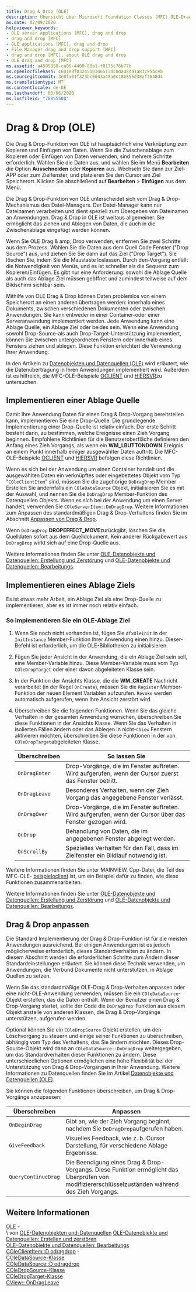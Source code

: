 ```yaml
---
title: Drag & Drop (OLE)
description: Übersicht über Microsoft Foundation Classes (MFC) OLE-Drag & Drop, das Implementieren einer Ablage Quelle, ein Ablage Ziel und das Anpassen von Drag & Drop.
ms.date: 02/09/2020
helpviewer_keywords:
- OLE server applications [MFC], drag and drop
- drag and drop [MFC]
- OLE applications [MFC], drag and drop
- File Manager drag and drop support [MFC]
- drag and drop [MFC], about OLE drag and drop
- OLE drag and drop [MFC]
ms.assetid: a4595350-ca06-4400-88a1-f0175c76b77b
ms.openlocfilehash: c601e8f0324510346513dc8da48dd1a83c95bceb
ms.sourcegitcommit: 3e8fa01f323bc5043a48a0c18b855d38af3648d4
ms.translationtype: MT
ms.contentlocale: de-DE
ms.lasthandoff: 03/06/2020
ms.locfileid: "78855508"
---
```

# <a name="ole-drag-and-drop"></a>Drag & Drop (OLE)

Die Drag & Drop-Funktion von OLE ist hauptsächlich eine Verknüpfung zum Kopieren und Einfügen von Daten. Wenn Sie die Zwischenablage zum Kopieren oder Einfügen von Daten verwenden, sind mehrere Schritte erforderlich. Wählen Sie die Daten aus, und wählen Sie im Menü **Bearbeiten** die Option **Ausschneiden** oder **Kopieren** aus. Wechseln Sie dann zur Ziel-APP oder zum Zielfenster, und platzieren Sie den Cursor am Ziel Speicherort. Klicken Sie abschließend auf **Bearbeiten** > **Einfügen** aus dem Menü.

Die Drag & Drop-Funktion von OLE unterscheidet sich vom Drag & Drop-Mechanismus des Datei-Managers. Der Datei-Manager kann nur Dateinamen verarbeiten und dient speziell zum Übergeben von Dateinamen an Anwendungen. Drag & Drop in OLE ist weitaus allgemeiner. Sie ermöglicht das ziehen und Ablegen von Daten, die auch in die Zwischenablage eingefügt werden können.

Wenn Sie OLE Drag & amp; Drop verwenden, entfernen Sie zwei Schritte aus dem Prozess. Wählen Sie die Daten aus dem Quell Code Fenster ("Drop Source") aus, und ziehen Sie Sie dann auf das Ziel ("Drop Target"). Sie löschen Sie, indem Sie die Maustaste loslassen. Durch den-Vorgang entfällt die Notwendigkeit von Menüs, und es ist schneller als die Sequenz zum Kopieren/Einfügen. Es gibt nur eine Anforderung: sowohl die Ablage Quelle als auch das Ablage Ziel müssen geöffnet und zumindest teilweise auf dem Bildschirm sichtbar sein.

Mithilfe von OLE Drag & Drop können Daten problemlos von einem Speicherort an einen anderen übertragen werden: innerhalb eines Dokuments, zwischen verschiedenen Dokumenten oder zwischen Anwendungen. Sie kann entweder in einer Container-oder einer Serveranwendung implementiert werden. Jede Anwendung kann eine Ablage Quelle, ein Ablage Ziel oder beides sein. Wenn eine Anwendung sowohl Drop-Source-als auch Drop-Target-Unterstützung implementiert, können Sie zwischen untergeordneten Fenstern oder innerhalb eines Fensters ziehen und ablegen. Diese Funktion erleichtert die Verwendung Ihrer Anwendung.

In den Artikeln zu [Datenobjekten und Datenquellen (OLE)](../mfc/data-objects-and-data-sources-ole.md) wird erläutert, wie die Datenübertragung in Ihren Anwendungen implementiert wird. Außerdem ist es hilfreich, die MFC-OLE-Beispiele [OCLIENT](../overview/visual-cpp-samples.md) und [HIERSVR](../overview/visual-cpp-samples.md)zu untersuchen.

## <a name="implement-a-drop-source"></a>Implementieren einer Ablage Quelle

Damit Ihre Anwendung Daten für einen Drag & Drop-Vorgang bereitstellen kann, implementieren Sie eine Drop-Quelle. Die grundlegende Implementierung einer Drop-Quelle ist relativ einfach. Der erste Schritt besteht darin, zu bestimmen, welche Ereignisse einen Zieh Vorgang beginnen. Empfohlene Richtlinien für die Benutzeroberfläche definieren den Anfang eines Zieh Vorgangs, als wenn ein **WM_LBUTTONDOWN** Ereignis an einem Punkt innerhalb einiger ausgewählter Daten auftritt. Die MFC-OLE-Beispiele [OCLIENT](../overview/visual-cpp-samples.md) und [HIERSVR](../overview/visual-cpp-samples.md) befolgen diese Richtlinien.

Wenn es sich bei der Anwendung um einen Container handelt und die ausgewählten Daten ein verknüpftes oder eingebettetes Objekt vom Typ "`COleClientItem`" sind, müssen Sie die zugehörige `DoDragDrop` Member Erstellen Sie andernfalls ein `COleDataSource` Objekt, initialisieren Sie es mit der Auswahl, und nennen Sie die `DoDragDrop` Member-Funktion des Datenquellen Objekts. Wenn es sich bei der Anwendung um einen Server handelt, verwenden Sie `COleServerItem::DoDragDrop`. Weitere Informationen zum Anpassen des standardmäßigen Drag & Drop-Verhaltens finden Sie im Abschnitt [Anpassen von Drag & Drop](#customize-drag-and-drop).

Wenn `DoDragDrop` **DROPEFFECT_MOVE**zurückgibt, löschen Sie die Quelldaten sofort aus dem Quelldokument. Kein anderer Rückgabewert aus `DoDragDrop` wirkt sich auf eine Drop-Quelle aus.

Weitere Informationen finden Sie unter [OLE-Datenobjekte und Datenquellen: Erstellung und Zerstörung](../mfc/data-objects-and-data-sources-creation-and-destruction.md) und [OLE-Datenobjekte und Datenquellen: Bearbeitungs](../mfc/data-objects-and-data-sources-manipulation.md)\.

## <a name="implement-a-drop-target"></a>Implementieren eines Ablage Ziels

Es ist etwas mehr Arbeit, ein Ablage Ziel als eine Drop-Quelle zu implementieren, aber es ist immer noch relativ einfach.

### <a name="to-implement-an-ole-drop-target"></a>So implementieren Sie ein OLE-Ablage Ziel

1. Wenn Sie noch nicht vorhanden ist, fügen Sie `AfxOleInit` in der `InitInstance` Member-Funktion Ihrer Anwendung einen hinzu. Dieser-Befehl ist erforderlich, um die OLE-Bibliotheken zu initialisieren.

1. Fügen Sie jeder Ansicht in der Anwendung, die ein Ablage Ziel sein soll, eine Member-Variable hinzu. Diese Member-Variable muss vom Typ `COleDropTarget` oder einer davon abgeleiteten Klasse sein.

1. In der Funktion der Ansichts Klasse, die die **WM_CREATE** Nachricht verarbeitet (in der Regel `OnCreate`), müssen Sie die `Register` Member-Funktion der neuen Element Variablen aufzurufen. `Revoke` werden automatisch aufgerufen, wenn Ihre Ansicht zerstört wird.

1. Überschreiben Sie die folgenden Funktionen. Wenn Sie das gleiche Verhalten in der gesamten Anwendung wünschen, überschreiben Sie diese Funktionen in der Ansichts Klasse. Wenn Sie das Verhalten in isolierten Fällen ändern oder das Ablegen in nicht-`CView` Fenstern aktivieren möchten, überschreiben Sie diese Funktionen in der von `COleDropTarget`abgeleiteten Klasse.

   | Überschreiben | So lassen Sie |
   | -------- | -------- |
   | `OnDragEnter` | Drop-Vorgänge, die im Fenster auftreten. Wird aufgerufen, wenn der Cursor zuerst das Fenster betritt. |
   | `OnDragLeave` | Besonderes Verhalten, wenn der Zieh Vorgang das angegebene Fenster verlässt. |
   | `OnDragOver` | Drop-Vorgänge, die im Fenster auftreten. Wird aufgerufen, wenn der Cursor über das Fenster gezogen wird. |
   | `OnDrop` | Behandlung von Daten, die im angegebenen Fenster abgelegt werden. |
   | `OnScrollBy` | Spezielles Verhalten für den Fall, dass im Zielfenster ein Bildlauf notwendig ist. |

Weitere Informationen finden Sie unter MAINVIEW. Cpp-Datei, die Teil des MFC-OLE- [beispieloclient](../overview/visual-cpp-samples.md) ist, um ein Beispiel dafür zu finden, wie diese Funktionen zusammenarbeiten.

Weitere Informationen finden Sie unter [OLE-Datenobjekte und Datenquellen: Erstellung und Zerstörung](../mfc/data-objects-and-data-sources-creation-and-destruction.md) und [OLE-Datenobjekte und Datenquellen: Bearbeitungs](../mfc/data-objects-and-data-sources-manipulation.md)\.

## <a name="customize-drag-and-drop"></a>Drag & Drop anpassen

Die Standard Implementierung der Drag & Drop-Funktion ist für die meisten Anwendungen ausreichend. Bei einigen Anwendungen ist es jedoch möglicherweise erforderlich, dieses Standardverhalten zu ändern. In diesem Abschnitt werden die erforderlichen Schritte zum Ändern dieser Standardeinstellungen erläutert. Sie können diese Technik verwenden, um Anwendungen, die Verbund Dokumente nicht unterstützen, in Ablage Quellen zu setzen.

Wenn Sie das standardmäßige OLE-Drag & Drop-Verhalten anpassen oder eine nicht-OLE-Anwendung verwenden, müssen Sie ein `COleDataSource`-Objekt erstellen, das die Daten enthält. Wenn der Benutzer einen Drag & Drop-Vorgang startet, sollte der Code die `DoDragDrop`-Funktion aus diesem Objekt anstelle von anderen Klassen, die Drag & Drop-Vorgänge unterstützen, aufgerufen werden.

Optional können Sie ein `COleDropSource` Objekt erstellen, um den Löschvorgang zu steuern und einige seiner Funktionen zu überschreiben, abhängig vom Typ des Verhaltens, das Sie ändern möchten. Dieses Drop-Source-Objekt wird dann an `COleDataSource::DoDragDrop` weitergegeben, um das Standardverhalten dieser Funktionen zu ändern. Diese unterschiedlichen Optionen ermöglichen eine hohe Flexibilität bei der Unterstützung von Drag & Drop-Vorgängen in Ihrer Anwendung. Weitere Informationen zu Datenquellen finden Sie im Artikel [Datenobjekte und Datenquellen (OLE)](../mfc/data-objects-and-data-sources-ole.md).

Sie können die folgenden Funktionen überschreiben, um Drag & Drop-Vorgänge anzupassen:

| Überschreiben | Anpassen |
| -------- | ------------ |
| `OnBeginDrag` | Gibt an, wie der Zieh Vorgang beginnt, nachdem Sie `DoDragDrop`aufgerufen haben. |
| `GiveFeedback` | Visuelles Feedback, wie z. b. Cursor Darstellung, für verschiedene Ablage Ergebnisse. |
| `QueryContinueDrag` | Die Beendigung eines Drag & Drop-Vorgangs. Diese Funktion ermöglicht das Überprüfen von modifiziererschlüsselzuständen während des Zieh Vorgangs. |

## <a name="see-also"></a>Weitere Informationen

[OLE](../mfc/ole-in-mfc.md) -\
\ von [OLE-Datenobjekten und-Datenquellen](../mfc/data-objects-and-data-sources-ole.md)
[OLE-Datenobjekte und Datenquellen: Erstellen und zerstören](../mfc/data-objects-and-data-sources-creation-and-destruction.md)\
[OLE-Datenobjekte und Datenquellen: Bearbeitungs](../mfc/data-objects-and-data-sources-manipulation.md)\
[COleClientItem::D odragdrop](../mfc/reference/coleclientitem-class.md#dodragdrop) -\
[COleDataSource-Klasse](../mfc/reference/coledatasource-class.md)\
[COleDataSource::D odragdrop](../mfc/reference/coledatasource-class.md#dodragdrop)\
[COleDropSource-Klasse](../mfc/reference/coledropsource-class.md)\
[COleDropTarget-Klasse](../mfc/reference/coledroptarget-class.md)\
[CView:: OnDragLeave](../mfc/reference/cview-class.md#ondragleave)
